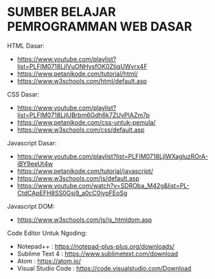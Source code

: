 # SUMBER BELAJAR PEMROGRAMMAN WEB DASAR

HTML Dasar:
  - https://www.youtube.com/playlist?list=PLFIM0718LjIVuONHysfOK0ZtiqUWvrx4F
  - https://www.petanikode.com/tutorial/html/
  - https://www.w3schools.com/html/default.asp

CSS Dasar:
  - https://www.youtube.com/playlist?list=PLFIM0718LjIUBrbm6Gdh6k7ZUvPIAZm7p
  - https://www.petanikode.com/css-untuk-pemula/
  - https://www.w3schools.com/css/default.asp

Javascript Dasar:
  - https://www.youtube.com/playlist?list=PLFIM0718LjIWXagluzROrA-iBY9eeUt4w
  - https://www.petanikode.com/tutorial/javascript/
  - https://www.w3schools.com/js/default.asp
  - https://www.youtube.com/watch?v=SDROba_M42g&list=PL-CtdCApEFH8SS0Gsj9_a0cC0jypFEoSg

Javascript DOM:
  - https://www.w3schools.com/js/js_htmldom.asp

Code Editor Untuk Ngoding:
  - Notepad++           : https://notepad-plus-plus.org/downloads/
  - Sublime Text 4      : https://www.sublimetext.com/download
  - Atom                : https://atom.io/
  - Visual Studio Code  : https://code.visualstudio.com/Download
